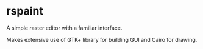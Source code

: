 # rspaint

A simple raster editor with a familiar interface.

Makes extensive use of GTK+ library for building GUI and Cairo for drawing.
